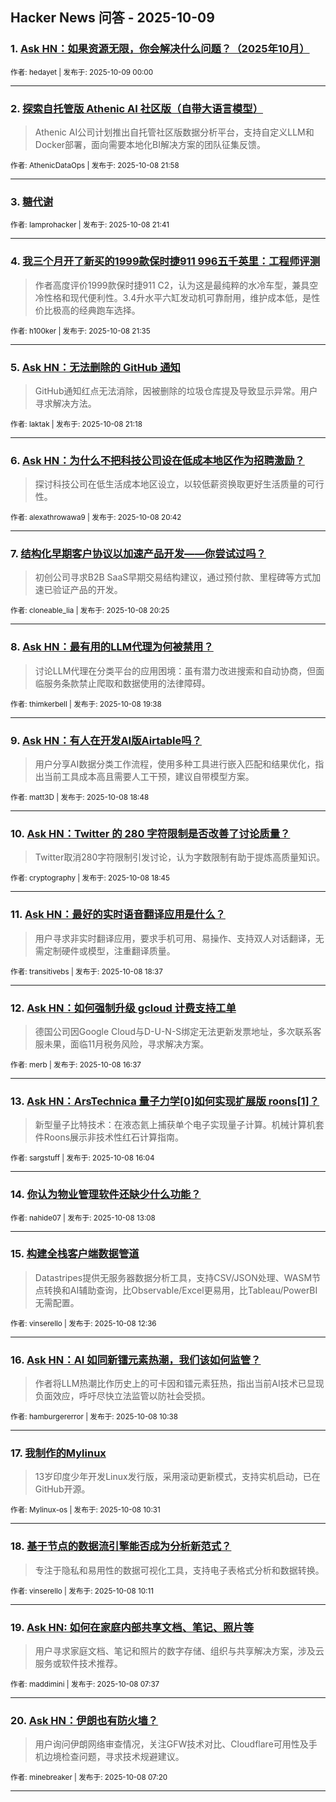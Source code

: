 ## Hacker News 问答 - 2025-10-09


### 1. [Ask HN：如果资源无限，你会解决什么问题？（2025年10月）](https://news.ycombinator.com/item?id=45521975)

<sub>作者: hedayet | 发布于: 2025-10-09 00:00</sub>

---

### 2. [探索自托管版 Athenic AI 社区版（自带大语言模型）](https://news.ycombinator.com/item?id=45521091)
> Athenic AI公司计划推出自托管社区版数据分析平台，支持自定义LLM和Docker部署，面向需要本地化BI解决方案的团队征集反馈。

<sub>作者: AthenicDataOps | 发布于: 2025-10-08 21:58</sub>

---

### 3. [糖代谢](https://news.ycombinator.com/item?id=45520946)

<sub>作者: Iamprohacker | 发布于: 2025-10-08 21:41</sub>

---

### 4. [我三个月开了新买的1999款保时捷911 996五千英里：工程师评测](https://news.ycombinator.com/item?id=45520900)
> 作者高度评价1999款保时捷911 C2，认为这是最纯粹的水冷车型，兼具空冷性格和现代便利性。3.4升水平六缸发动机可靠耐用，维护成本低，是性价比极高的经典跑车选择。

<sub>作者: h100ker | 发布于: 2025-10-08 21:35</sub>

---

### 5. [Ask HN：无法删除的 GitHub 通知](https://news.ycombinator.com/item?id=45520760)
> GitHub通知红点无法消除，因被删除的垃圾仓库提及导致显示异常。用户寻求解决方法。

<sub>作者: laktak | 发布于: 2025-10-08 21:18</sub>

---

### 6. [Ask HN：为什么不把科技公司设在低成本地区作为招聘激励？](https://news.ycombinator.com/item?id=45520405)
> 探讨科技公司在低生活成本地区设立，以较低薪资换取更好生活质量的可行性。

<sub>作者: alexathrowawa9 | 发布于: 2025-10-08 20:42</sub>

---

### 7. [结构化早期客户协议以加速产品开发——你尝试过吗？](https://news.ycombinator.com/item?id=45520209)
> 初创公司寻求B2B SaaS早期交易结构建议，通过预付款、里程碑等方式加速已验证产品的开发。

<sub>作者: cloneable_lia | 发布于: 2025-10-08 20:25</sub>

---

### 8. [Ask HN：最有用的LLM代理为何被禁用？](https://news.ycombinator.com/item?id=45519796)
> 讨论LLM代理在分类平台的应用困境：虽有潜力改进搜索和自动协商，但面临服务条款禁止爬取和数据使用的法律障碍。

<sub>作者: thimkerbell | 发布于: 2025-10-08 19:38</sub>

---

### 9. [Ask HN：有人在开发AI版Airtable吗？](https://news.ycombinator.com/item?id=45519311)
> 用户分享AI数据分类工作流程，使用多种工具进行嵌入匹配和结果优化，指出当前工具成本高且需要人工干预，建议自带模型方案。

<sub>作者: matt3D | 发布于: 2025-10-08 18:48</sub>

---

### 10. [Ask HN：Twitter 的 280 字符限制是否改善了讨论质量？](https://news.ycombinator.com/item?id=45519289)
> Twitter取消280字符限制引发讨论，认为字数限制有助于提炼高质量知识。

<sub>作者: cryptography | 发布于: 2025-10-08 18:45</sub>

---

### 11. [Ask HN：最好的实时语音翻译应用是什么？](https://news.ycombinator.com/item?id=45519215)
> 用户寻求非实时翻译应用，要求手机可用、易操作、支持双人对话翻译，无需定制硬件或模型，注重翻译质量。

<sub>作者: transitivebs | 发布于: 2025-10-08 18:37</sub>

---

### 12. [Ask HN：如何强制升级 gcloud 计费支持工单](https://news.ycombinator.com/item?id=45518026)
> 德国公司因Google Cloud与D-U-N-S绑定无法更新发票地址，多次联系客服未果，面临11月税务风险，寻求解决方案。

<sub>作者: merb | 发布于: 2025-10-08 16:37</sub>

---

### 13. [Ask HN：ArsTechnica 量子力学[0]如何实现扩展版 roons[1]？](https://news.ycombinator.com/item?id=45517654)
> 新型量子比特技术：在液态氦上捕获单个电子实现量子计算。机械计算机套件Roons展示非技术性红石计算指南。

<sub>作者: sargstuff | 发布于: 2025-10-08 16:04</sub>

---

### 14. [你认为物业管理软件还缺少什么功能？](https://news.ycombinator.com/item?id=45515761)

<sub>作者: nahide07 | 发布于: 2025-10-08 13:08</sub>

---

### 15. [构建全栈客户端数据管道](https://news.ycombinator.com/item?id=45515482)
> Datastripes提供无服务器数据分析工具，支持CSV/JSON处理、WASM节点转换和AI辅助查询，比Observable/Excel更易用，比Tableau/PowerBI无需配置。

<sub>作者: vinserello | 发布于: 2025-10-08 12:36</sub>

---

### 16. [Ask HN：AI 如同新镭元素热潮，我们该如何监管？](https://news.ycombinator.com/item?id=45514516)
> 作者将LLM热潮比作历史上的可卡因和镭元素狂热，指出当前AI技术已显现负面效应，呼吁尽快立法监管以防社会受损。

<sub>作者: hamburgererror | 发布于: 2025-10-08 10:38</sub>

---

### 17. [我制作的Mylinux](https://news.ycombinator.com/item?id=45514471)
> 13岁印度少年开发Linux发行版，采用滚动更新模式，支持实机启动，已在GitHub开源。

<sub>作者: Mylinux-os | 发布于: 2025-10-08 10:31</sub>

---

### 18. [基于节点的数据流引擎能否成为分析新范式？](https://news.ycombinator.com/item?id=45514314)
> 专注于隐私和易用性的数据可视化工具，支持电子表格式分析和数据转换。

<sub>作者: vinserello | 发布于: 2025-10-08 10:11</sub>

---

### 19. [Ask HN: 如何在家庭内部共享文档、笔记、照片等](https://news.ycombinator.com/item?id=45513199)
> 用户寻求家庭文档、笔记和照片的数字存储、组织与共享解决方案，涉及云服务或软件技术推荐。

<sub>作者: maddimini | 发布于: 2025-10-08 07:37</sub>

---

### 20. [Ask HN：伊朗也有防火墙？](https://news.ycombinator.com/item?id=45513088)
> 用户询问伊朗网络审查情况，关注GFW技术对比、Cloudflare可用性及手机边境检查问题，寻求技术规避建议。

<sub>作者: minebreaker | 发布于: 2025-10-08 07:20</sub>

---
